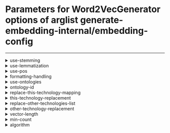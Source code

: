 # Parameters for Word2VecGenerator options of arglist generate-embedding-internal/embedding-config

---


<details>
<summary>use-stemming</summary>


_stem the words in the text_

Argument type: bool

This argument has no default value



---



No supported hyperparameter specs.

</details>


<details>
<summary>use-lemmatization</summary>


_Use lemmatization on words in the text_

Argument type: bool

This argument has no default value



---



No supported hyperparameter specs.

</details>


<details>
<summary>use-pos</summary>


_Enhance words in the text with part of speech information_

Argument type: bool

This argument has no default value



---



No supported hyperparameter specs.

</details>


<details>
<summary>formatting-handling</summary>


_How to handle formatting in issues._

Argument type: str

Default value: None



---



No supported hyperparameter specs.

</details>


<details>
<summary>use-ontologies</summary>


_If True, apply ontology classes to the input text._

Argument type: bool

This argument has no default value



---



No supported hyperparameter specs.

</details>


<details>
<summary>ontology-id</summary>


_ID to a file containing ontology classes._

Argument type: str

This argument has no default value



---



No supported hyperparameter specs.

</details>


<details>
<summary>replace-this-technology-mapping</summary>


_If given, should be a file mapping project keys to project names. Project names in text will be replacement with `this-technology-replacement`._

Argument type: str

This argument has no default value



---



No supported hyperparameter specs.

</details>


<details>
<summary>this-technology-replacement</summary>


_See description of `replace-this-technology-mapping`_

Argument type: str

This argument has no default value



---



No supported hyperparameter specs.

</details>


<details>
<summary>replace-other-technologies-list</summary>


_If given, should be a file containing a list of project names. Project names will be replaced with `other-technology-replacement`_

Argument type: str

This argument has no default value



---



No supported hyperparameter specs.

</details>


<details>
<summary>other-technology-replacement</summary>


_See description of `replace-other-technology-list`._

Argument type: str

This argument has no default value



---



No supported hyperparameter specs.

</details>


<details>
<summary>vector-length</summary>


_Size of the vectors generated by Doc2Vec_

Argument type: int (minimum: 2, maximum: 10000)

Default value: None



---



No supported hyperparameter specs.

</details>


<details>
<summary>min-count</summary>


_Minimum amount of occurrences for a word to be included_

Argument type: int (minimum: 0, maximum: 10000)

Default value: None



---



No supported hyperparameter specs.

</details>


<details>
<summary>algorithm</summary>


_Word2Vec algorithm to use_

Argument type: str

This argument has no default value



---



No supported hyperparameter specs.

</details>
